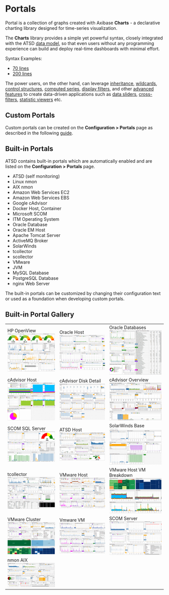 # Portals

Portal is a collection of graphs created with Axibase **Charts** - a declarative charting library designed for time-series visualization. 

The **Charts** library provides a simple yet powerful syntax, closely integrated with the ATSD [data model](https://axibase.com/products/axibase-time-series-database/data-model/), so that even users without any programming experience can build and deploy real-time dashboards with minimal effort.

Syntax Examples:

* [70 lines](https://apps.axibase.com/chartlab/3230deb6/8/)
* [200 lines](https://apps.axibase.com/chartlab/2ef08f32)

The power users, on the other hand, can leverage [inheritance](https://axibase.com/products/axibase-time-series-database/visualization/widgets/inheritance), [wildcards](https://axibase.com/products/axibase-time-series-database/visualization/widgets/wildcards/), [control structures](https://axibase.com/products/axibase-time-series-database/visualization/widgets/control-structures), [computed series](https://axibase.com/products/axibase-time-series-database/visualization/widgets/computed-metrics), [display filters](https://axibase.com/products/axibase-time-series-database/visualization/widgets/display-filters), and other [advanced features](https://axibase.com/products/axibase-time-series-database/visualization/) to create data-driven applications such as [data sliders](http://apps.axibase.com/slider/energinet-2017/?slide=1), [cross-filters](http://apps.axibase.com/cross-filter/?table=Linux%20Performance), [statistic viewers](https://apps.axibase.com/chartlab/cde99874/2/#fullscreen) etc.

## Custom Portals

Custom portals can be created on the **Configuration > Portals** page as described in the following [guide](creating-and-assigning-portals.md).

## Built-in Portals

ATSD contains built-in portals which are automatically enabled and are listed on the **Configuration > Portals** page.

- ATSD (self monitoring)
- Linux nmon
- AIX nmon
- Amazon Web Services EC2
- Amazon Web Services EBS
- Google cAdvisor
- Docker Host, Container
- Microsoft SCOM
- ITM Operating System
- Oracle Database
- Oracle EM Host
- Apache Tomcat Server
- ActiveMQ Broker
- SolarWinds
- tcollector
- scollector
- VMware
- JVM
- MySQL Database
- PostgreSQL Database
- nginx Web Server

The built-in portals can be customized by changing their configuration text or used as a foundation when developing custom portals.

## Built-in Portal Gallery

|  |  |  |
| --- | --- | --- |
| HP OpenView ![](resources/ovpm_portal_linux-705x560.png) | Oracle Host ![](resources/oracle_host_portal-705x541.png) | Oracle Databases ![](resources/oracle_databases_poral3-705x596.png) |
| cAdvisor Host ![](resources/cadvisor_host_portal3-705x559.png) | cAdvisor Disk Detail ![](resources/cadvisor_disk_detail_portal2-705x562.png) | cAdvisor Overview ![](resources/cadvisor_overview_portal-705x505.png) | 
| SCOM SQL Server ![](resources/scom_sql_server_portal-705x451.png) | ATSD Host ![](resources/fresh_atsd_portal21-705x435.png) | SolarWinds Base ![](resources/solarwinds_base_portal_31-705x487.png) | 
| tcollector ![](resources/tcollector-portal1-705x472.png) | VMware Host ![](resources/vmware_host_portal-705x473.png) | VMware Host VM Breakdown ![](resources/vmware_hostvm_breakdown_portal-705x473.png) |
| VMware Cluster ![](resources/vmware_cluster_portal-705x475.png) | Vmware VM ![](resources/vmware_vm_portal-705x476.png) | SCOM Server ![](resources/scom_server_portal-705x452.png)
| nmon AIX ![](resources/nmon-aix-portal-1000-705x360.png) |
